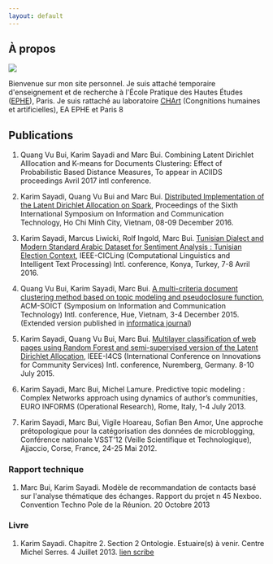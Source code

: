 ```yaml
---
layout: default
---
```


## À propos

<img class="profile-picture" src="sherlock.jpg">

Bienvenue sur mon site personnel. Je suis attaché temporaire d'enseignement et de recherche à l'École Pratique des Hautes Études ([EPHE](https://www.ephe.fr/)), Paris. Je suis rattaché au laboratoire [CHArt](http://www.cognition-usages.org/chart2/) (Congnitions humaines et artificielles), EA EPHE et Paris 8 

## Publications

1. Quang Vu Bui, Karim Sayadi and Marc Bui.  Combining Latent Dirichlet Alllocation and K-means for Documents Clustering: Effect of Probabilistic Based Distance Measures, To appear in ACIIDS proceedings Avril 2017 intl conference. 

2. Karim Sayadi, Quang Vu Bui and Marc Bui.  [Distributed Implementation of the Latent Dirichlet Allocation on Spark](research/soict16), Proceedings of the Sixth International Symposium on Information and Communication Technology, Ho Chi Minh City, Vietnam, 08-09 December 2016.

3. Karim Sayadi, Marcus Liwicki, Rolf Ingold, Marc Bui. [Tunisian Dialect and Modern Standard Arabic Dataset for Sentiment Analysis : Tunisian Election Context](research/acling16), IEEE-CICLing (Computational Linguistics and Intelligent Text Processing) Intl. conference, Konya, Turkey, 7-8 Avril 2016.

4. Quang Vu Bui, Karim Sayadi, Marc Bui. [A multi-criteria document clustering method based on topic modeling and pseudoclosure function](research/soict15), ACM-SOICT (Symposium on Information and Communication Technology) Intl. conference, Hue, Vietnam, 3-4 December 2015. (Extended version published in [informatica journal](http://www.informatica.si/index.php/informatica/article/view/1278))

5. Karim Sayadi, Quang Vu Bui, Marc Bui. [Multilayer classification of web pages using Random Forest and semi-supervised version of the Latent Dirichlet Allocation](research/i4cs15), IEEE-I4CS (International Conference on Innovations for Community Services) Intl. conference, Nuremberg, Germany. 8-10 July 2015.

6. Karim Sayadi, Marc Bui, Michel Lamure. Predictive topic modeling : Complex Networks approach using dynamics of author’s communities, EURO INFORMS (Operational Research), Rome, Italy, 1-4 July 2013. 

7. Karim Sayadi, Marc Bui, Vigile Hoareau, Sofian Ben Amor, Une approche prétopologique pour la catégorisation des données de microblogging, Conférence nationale VSST'12 (Veille Scientifique et Technologique), Ajjaccio, Corse, France, 24-25 Mai 2012.

### Rapport technique

1. Marc Bui, Karim Sayadi. Modèle de recommandation de contacts basé sur l'analyse thématique des échanges. Rapport du projet n 45 Nexboo. Convention Techno Pole de la Réunion. 20 Octobre 2013

### Livre

1. Karim Sayadi. Chapitre 2. Section 2 Ontologie. Estuaire(s) à venir. Centre Michel Serres. 4 Juillet 2013. [lien scribe](https://fr.scribd.com/doc/266228053/Estuaires-a-Venir)
